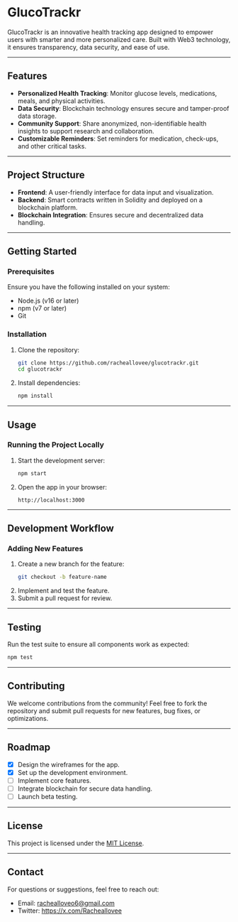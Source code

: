 # GlucoTrackr

GlucoTrackr is an innovative health tracking app designed to empower users with smarter and more personalized care. Built with Web3 technology, it ensures transparency, data security, and ease of use.

---

## Features

- **Personalized Health Tracking**: Monitor glucose levels, medications, meals, and physical activities.
- **Data Security**: Blockchain technology ensures secure and tamper-proof data storage.
- **Community Support**: Share anonymized, non-identifiable health insights to support research and collaboration.
- **Customizable Reminders**: Set reminders for medication, check-ups, and other critical tasks.

---

## Project Structure

- **Frontend**: A user-friendly interface for data input and visualization.
- **Backend**: Smart contracts written in Solidity and deployed on a blockchain platform.
- **Blockchain Integration**: Ensures secure and decentralized data handling.

---

## Getting Started

### Prerequisites

Ensure you have the following installed on your system:

- Node.js (v16 or later)
- npm (v7 or later)
- Git

### Installation

1. Clone the repository:
   ```bash
   git clone https://github.com/racheallovee/glucotrackr.git
   cd glucotrackr
   ```
2. Install dependencies:
   ```bash
   npm install
   ```

---

## Usage

### Running the Project Locally

1. Start the development server:
   ```bash
   npm start
   ```
2. Open the app in your browser:
   ```
   http://localhost:3000
   ```

---

## Development Workflow

### Adding New Features

1. Create a new branch for the feature:
   ```bash
   git checkout -b feature-name
   ```
2. Implement and test the feature.
3. Submit a pull request for review.

---

## Testing

Run the test suite to ensure all components work as expected:

```bash
npm test
```

---

## Contributing

We welcome contributions from the community! Feel free to fork the repository and submit pull requests for new features, bug fixes, or optimizations.

---

## Roadmap

- [x] Design the wireframes for the app.
- [x] Set up the development environment.
- [ ] Implement core features.
- [ ] Integrate blockchain for secure data handling.
- [ ] Launch beta testing.

---

## License

This project is licensed under the [MIT License](LICENSE).

---

## Contact

For questions or suggestions, feel free to reach out:

- Email: rachealloveo6@gmail.com
- Twitter: https://x.com/Racheallovee
